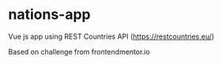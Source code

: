 # nations-app

Vue js app using REST Countries API (https://restcountries.eu/)

Based on challenge from frontendmentor.io
